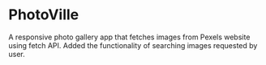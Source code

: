 # PhotoVille
A  responsive photo gallery app that fetches images from Pexels website using fetch API.
Added the functionality of searching images requested by user.

